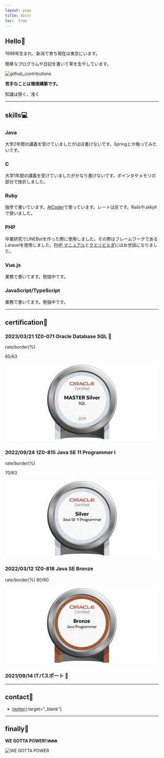 ```yaml
---
layout: page
title: About
toc:  true
---
```


## Hello👋

1998年生まれ、新潟で育ち現在は東京にいます。

簡単なプログラムや日記を書いて草を生やしています。

![github_contributions](https://github-profile-summary-cards.vercel.app/api/cards/profile-details?username=taku0622&theme=nord_dark)

**苦手なことは環境構築です。**

知識は狭く、浅く

***

##  skills💻

### Java　<i class="fab fa-java" style="font-size:1.2em;"></i>

大学2年間の講義を受けていましたがほぼ書けないです。Springとか触ってみたいです。

### C　<i class="fas fa-copyright" style="font-size:1.2em;"></i>

大学1年間の講義を受けていましたがかなり書けないです。ポインタやメモリの部分で挫折しました。

### Ruby　<i class="fas fa-gem" style="font-size:1.0em;"></i>

独学で書いています。[AtCoder](https://atcoder.jp/?lang=ja)で使っています。レートは灰です。RailsやJekyllで使いました。

### PHP　<i class="fab fa-php" style="font-size:1.2em;"></i>

卒業研究でLINEBotを作った際に使用しました。その際はフレームワークであるLaravelを使用しました。[PHP マニュアル](https://www.php.net/manual/ja/index.php)と[クエリビルダ](https://readouble.com/laravel/8.x/ja/queries.html)にはお世話になりました。

### Vue.js　<i class="fab fa-vuejs" style="font-size:1.2em;"></i>

業務で書いてます。勉強中です。

### JavaScript/TypeScript　<i class="fab fa-js" style="font-size:1.2em;"></i>

業務で書いてます。勉強中です。

***


##  certification🧪

### 2023/03/21 1Z0-071 Oracle Database SQL 💾

rate/border(%)

65/63

![SQLSilver](./certification/SQLSilver.jpg)

### 2022/09/24 1Z0-815 Java SE 11 Programmer I <i class="fab fa-java" style="font-size:1.2em;"></i>

rate/border(%)

70/63

![JavaSilver](./certification/JavaSilver.jpg)

### 2022/03/12 1Z0-818 Java SE Bronze <i class="fab fa-java" style="font-size:1.2em;"></i>

rate/border(%)
80/60

![JavaBronze](./certification/JavaBronze.jpg)

### 2021/09/14 ITパスポート 💾


***

## contact🤝

- [twitter](https://twitter.com/creepy_cats){:target="_blank"}

***

## finally🐉

**WE GOTTA POWER!!🔥🔥🔥**

![WE GOTTA POWER](https://i.pinimg.com/originals/89/7b/7e/897b7ef20f19ac795065763477dc7127.gif) 



